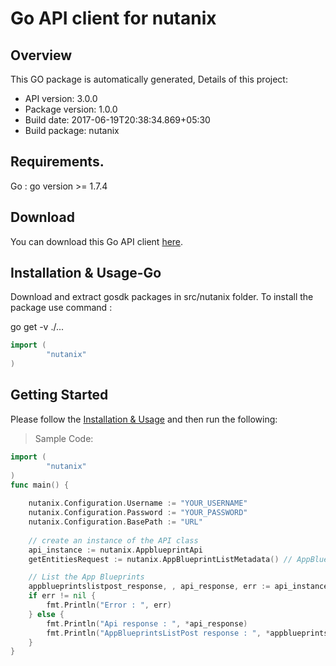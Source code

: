 # Go API client for nutanix

## Overview
This GO package is automatically generated, Details of this project:

- API version: 3.0.0
- Package version: 1.0.0
- Build date: 2017-06-19T20:38:34.869+05:30
- Build package: nutanix

## Requirements.
Go : go version >= 1.7.4

## Download
You can download this Go API client [here](sdk/go_sdk.tgz).

## Installation & Usage-Go
Download and extract gosdk packages in src/nutanix folder. To install the package use command :

go get -v ./...


~~~ go
import (
        "nutanix"
)
~~~

## Getting Started
Please follow the [Installation & Usage](#go-api-client-for-nutanix-installation--usage-go) and then run the following:

> Sample Code:

~~~ go
import (
        "nutanix"
)
func main() {
    
    nutanix.Configuration.Username := "YOUR_USERNAME"
    nutanix.Configuration.Password := "YOUR_PASSWORD"
	nutanix.Configuration.BasePath := "URL"
    
    // create an instance of the API class
    api_instance := nutanix.AppblueprintApi
    getEntitiesRequest := nutanix.AppBlueprintListMetadata() // AppBlueprintListMetadata | 

    // List the App Blueprints
    appblueprintslistpost_response, , api_response, err := api_instance.AppBlueprintsListPost(getEntitiesRequest)
    if err != nil {
        fmt.Println("Error : ", err)
    } else {
        fmt.Println("Api response : ", *api_response)
        fmt.Println("AppBlueprintsListPost response : ", *appblueprintslistpost_response)
    } 
}
~~~
